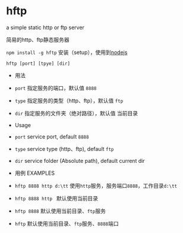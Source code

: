 hftp
====

a simple static http or ftp server

简易的http、ftp静态服务器

`npm install -g hftp` 安装（setup），使用到[nodejs](http://nodejs.org/)

`hftp [port] [tpye] [dir]`

 - 用法

  - `port` 指定服务的端口，默认值 `8888`
  - `type` 指定服务的类型（http、ftp），默认值 `ftp`
  - `dir` 指定服务的文件夹（绝对路径），默认值 当前目录

 - Usage

  - `port` service port, default `8888`
  - `type` service type (http、ftp), default `ftp`
  - `dir` service folder (Absolute path), default current dir


 - 用例 EXAMPLES

  - `hftp 8888 http d:\tt` 使用`http`服务，服务端口`8888`，工作目录`d:\tt`

  - `hftp 8888 http ` 默认使用当前目录

  - `hftp 8888`  默认使用当前目录、`ftp`服务

  - `hftp`  默认使用当前目录、`ftp`服务、`8888`端口
